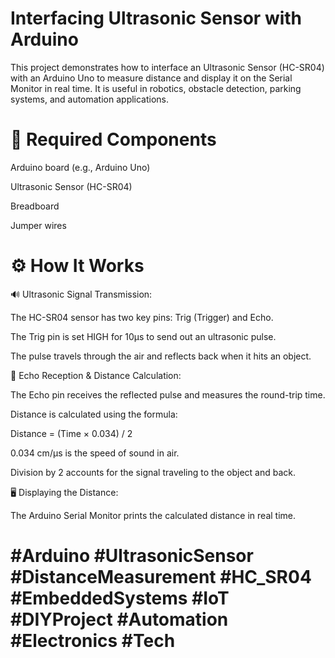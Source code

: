 # Interfacing Ultrasonic Sensor with Arduino

This project demonstrates how to interface an Ultrasonic Sensor (HC-SR04) with an Arduino Uno to measure distance and display it on the Serial Monitor in real time. It is useful in robotics, obstacle detection, parking systems, and automation applications.

# 🧰 Required Components

Arduino board (e.g., Arduino Uno)

Ultrasonic Sensor (HC-SR04)

Breadboard

Jumper wires

# ⚙️ How It Works

🔊 Ultrasonic Signal Transmission:

The HC-SR04 sensor has two key pins: Trig (Trigger) and Echo.

The Trig pin is set HIGH for 10µs to send out an ultrasonic pulse.

The pulse travels through the air and reflects back when it hits an object.

🎯 Echo Reception & Distance Calculation:

The Echo pin receives the reflected pulse and measures the round-trip time.

Distance is calculated using the formula:

Distance = (Time × 0.034) / 2


0.034 cm/µs is the speed of sound in air.

Division by 2 accounts for the signal traveling to the object and back.

🖥️ Displaying the Distance:

The Arduino Serial Monitor prints the calculated distance in real time.

# #Arduino #UltrasonicSensor #DistanceMeasurement #HC_SR04 #EmbeddedSystems #IoT #DIYProject #Automation #Electronics #Tech

